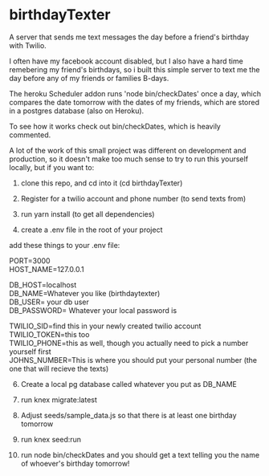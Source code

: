# birthdayTexter

A server that sends me text messages the day before a friend's birthday with Twilio.

I often have my facebook account disabled, but I also have a hard time remebering my friend's birthdays,
so i built this simple server to text me the day before any of my friends or families B-days.

The heroku Scheduler addon runs 'node bin/checkDates' once a day, which compares the date tomorrow with the dates of my friends,  which are stored in a postgres database (also on Heroku).

To see how it works check out bin/checkDates, which is heavily commented.

A lot of the work of this small project was different on development and production, so it doesn't make too much sense to 
try to run this yourself locally, but if you want to:

1) clone this repo, and cd into it (cd birthdayTexter)

2) Register for a twilio account and phone number (to send texts from)

3) run yarn install (to get all dependencies)

4) create a .env file in the root of your project

add these things to your .env file:

PORT=3000   
HOST_NAME=127.0.0.1  

DB_HOST=localhost   
DB_NAME=Whatever you like (birthdaytexter)   
DB_USER= your db user  
DB_PASSWORD= Whatever your local password is  

TWILIO_SID=find this in your newly created twilio account  
TWILIO_TOKEN=this too   
TWILIO_PHONE=this as well, though you actually need to pick a number yourself first   
JOHNS_NUMBER=This is where you should put your personal number (the one that will recieve the texts)   

6) Create a local pg database called whatever you put as DB_NAME  

7) run knex migrate:latest

8) Adjust seeds/sample_data.js so that there is at least one birthday tomorrow

9) run knex seed:run

10) run node bin/checkDates and you should get a text telling you the name of whoever's birthday tomorrow!

